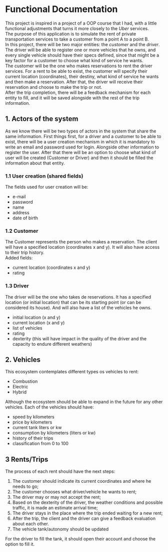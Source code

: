 # Functional Documentation

This project is inspired in a project of a OOP course that I had, with a little functional adjustments that turns it 
more closely to the *Uber* services.\
The purpose of this application is to simulate the rent of private transportation services to take a customer from a 
point A to a point B.\
In this project, there will be two major entities: the *customer* and the *driver*.
The driver will be able to register one or more vehicles that he owns, and every single vehicle should have their specs
defined, since that might be a key factor for a customer to choose what kind of service he wants.\
The customer will be the one who makes reservations to rent the driver services.
For a rent to be able to exist, the customer will specify their current location (coordinates), their destiny, what kind
of service he wants and then make a reservation. After that, the driver will receive their reservation and choose to 
make the trip or not. \
After the trip completion, there will be a feedback mechanism for each entity to fill, and it will be saved alongside 
with the rest of the trip information.

## 1. Actors of the system

As we know there will be two types of actors in the system that share the same information.
First things first, for a driver and a customer to be able to exist, there will be a user creation mechanism in which 
it is mandatory to write an email and password used for login. Alongside other information to register the user. After 
that there will be an option to choose what kind of user will be created (Customer or Driver) and then it should be filled the
information about that entity.

### 1.1 User creation (shared fields)

The fields used for user creation will be:
 * e-mail
 * password
 * name
 * address
 * date of birth

### 1.2 Customer

The Customer represents the person who makes a reservation. The client will have a specified location (coordinates x and y).
It will also have access to their trip history.\
Added fields:
 * current location (coordinates x and y)
 * rating

### 1.3 Driver

The driver will be the one who takes de reservations. It has a specified location (or initial location) that can be its
starting point (or can be considered its house). And will also have a list of the vehicles he owns.
 * initial location (x and y)
 * current location (x and y)
 * list of vehicles
 * rating
 * dexterity (this will have impact in the quality of the driver and the capacity to endure different weathers)

## 2. Vehicles

This ecosystem contemplates different types os vehicles to rent:
 * Combustion
 * Electric
 * Hybrid

Although the ecosystem should be able to expand in the future for any other vehicles.
Each of the vehicles should have:
 * speed by kilometers
 * price by kilometers
 * current tank liters or kw
 * consumption by kilometers (liters or kw)
 * history of their trips
 * classification from 0 to 100

## 3 Rents/Trips

The process of each rent should have the next steps:
1. The customer should indicate its current coordinates and where he needs to go;
2. The customer chooses what driver/vehicle he wants to rent;
3. The driver may or may not accept the rent;
4. Based on the dexterity of the driver, the weather conditions and possible traffic, it is made an estimate arrival time;
5. The driver stays in the place where the trip ended waiting for a new rent;
6. After the trip, the client and the driver can give a feedback evaluation about each other.
7. The vehicle tank/autonomy should be updated

For the driver to fill the tank, it should open their account and choose the option to fill it.
